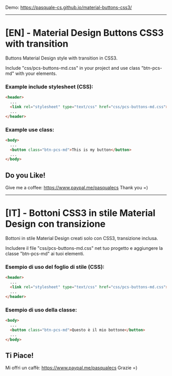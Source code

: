 Demo: https://pasquale-cs.github.io/material-buttons-css3/

***

# [EN] - Material Design Buttons CSS3 with transition
Buttons Material Design style with transition in CSS3.

Include "css/pcs-buttons-md.css" in your project and use class "btn-pcs-md" with your elements.

### Example include stylesheet (CSS):
```html
<header>
  ...
  <link rel="stylesheet" type="text/css" href="css/pcs-buttons-md.css">
  ...
</header>
```

### Example use class:
```html
<body>
  ...
  <button class="btn-pcs-md">This is my button</button>
  ...
</body>
```

## Do you Like!
Give me a coffee: https://www.paypal.me/pasqualecs
Thank you =)

***

# [IT] - Bottoni CSS3 in stile Material Design con transizione
Bottoni in stile Material Design creati solo con CSS3, transizione inclusa.

Includere il file "css/pcs-buttons-md.css" net tuo progetto e aggiungere la classe "btn-pcs-md" ai tuoi elementi.

### Esempio di uso del foglio di stile (CSS):
```html
<header>
  ...
  <link rel="stylesheet" type="text/css" href="css/pcs-buttons-md.css">
  ...
</header>
```

### Esempio di uso della classe:
```html
<body>
  ...
  <button class="btn-pcs-md">Questo è il mio bottone</button>
  ...
</body>
```
## Ti Piace!
Mi offri un caffè: https://www.paypal.me/pasqualecs
Grazie =)
